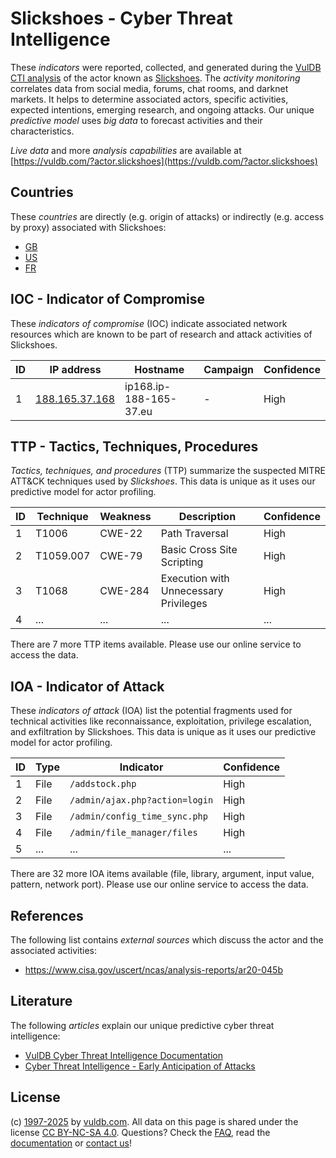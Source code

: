 # Slickshoes - Cyber Threat Intelligence

These _indicators_ were reported, collected, and generated during the [VulDB CTI analysis](https://vuldb.com/?kb.cti) of the actor known as [Slickshoes](https://vuldb.com/?actor.slickshoes). The _activity monitoring_ correlates data from social media, forums, chat rooms, and darknet markets. It helps to determine associated actors, specific activities, expected intentions, emerging research, and ongoing attacks. Our unique _predictive model_ uses _big data_ to forecast activities and their characteristics.

_Live data_ and more _analysis capabilities_ are available at [https://vuldb.com/?actor.slickshoes](https://vuldb.com/?actor.slickshoes)

## Countries

These _countries_ are directly (e.g. origin of attacks) or indirectly (e.g. access by proxy) associated with Slickshoes:

* [GB](https://vuldb.com/?country.gb)
* [US](https://vuldb.com/?country.us)
* [FR](https://vuldb.com/?country.fr)

## IOC - Indicator of Compromise

These _indicators of compromise_ (IOC) indicate associated network resources which are known to be part of research and attack activities of Slickshoes.

ID | IP address | Hostname | Campaign | Confidence
-- | ---------- | -------- | -------- | ----------
1 | [188.165.37.168](https://vuldb.com/?ip.188.165.37.168) | ip168.ip-188-165-37.eu | - | High

## TTP - Tactics, Techniques, Procedures

_Tactics, techniques, and procedures_ (TTP) summarize the suspected MITRE ATT&CK techniques used by _Slickshoes_. This data is unique as it uses our predictive model for actor profiling.

ID | Technique | Weakness | Description | Confidence
-- | --------- | -------- | ----------- | ----------
1 | T1006 | CWE-22 | Path Traversal | High
2 | T1059.007 | CWE-79 | Basic Cross Site Scripting | High
3 | T1068 | CWE-284 | Execution with Unnecessary Privileges | High
4 | ... | ... | ... | ...

There are 7 more TTP items available. Please use our online service to access the data.

## IOA - Indicator of Attack

These _indicators of attack_ (IOA) list the potential fragments used for technical activities like reconnaissance, exploitation, privilege escalation, and exfiltration by Slickshoes. This data is unique as it uses our predictive model for actor profiling.

ID | Type | Indicator | Confidence
-- | ---- | --------- | ----------
1 | File | `/addstock.php` | High
2 | File | `/admin/ajax.php?action=login` | High
3 | File | `/admin/config_time_sync.php` | High
4 | File | `/admin/file_manager/files` | High
5 | ... | ... | ...

There are 32 more IOA items available (file, library, argument, input value, pattern, network port). Please use our online service to access the data.

## References

The following list contains _external sources_ which discuss the actor and the associated activities:

* https://www.cisa.gov/uscert/ncas/analysis-reports/ar20-045b

## Literature

The following _articles_ explain our unique predictive cyber threat intelligence:

* [VulDB Cyber Threat Intelligence Documentation](https://vuldb.com/?kb.cti)
* [Cyber Threat Intelligence - Early Anticipation of Attacks](https://www.scip.ch/en/?labs.20201022)

## License

(c) [1997-2025](https://vuldb.com/?kb.changelog) by [vuldb.com](https://vuldb.com/?kb.about). All data on this page is shared under the license [CC BY-NC-SA 4.0](https://creativecommons.org/licenses/by-nc-sa/4.0/). Questions? Check the [FAQ](https://vuldb.com/?kb.faq), read the [documentation](https://vuldb.com/?kb) or [contact us](https://vuldb.com/?contact)!
